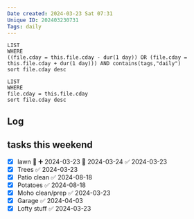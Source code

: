 ```yaml
---
Date created: 2024-03-23 Sat 07:31
Unique ID: 202403230731
Tags: daily
---
```

``` dataview
LIST
WHERE 
((file.cday = this.file.cday - dur(1 day)) OR (file.cday = this.file.cday + dur(1 day))) AND contains(tags,"daily")
sort file.cday desc
```
``` dataview
LIST
WHERE 
file.cday = this.file.cday
sort file.cday desc
```
## Log

## tasks this weekend
- [x] lawn 🔼 ➕ 2024-03-23 📅 2024-03-24 ✅ 2024-03-23
- [x] Trees ✅ 2024-03-23
- [x] Patio clean ✅ 2024-08-18
- [x] Potatoes ✅ 2024-08-18
- [x] Moho clean/prep ✅ 2024-03-23
- [x] Garage ✅ 2024-04-03
- [x] Lofty stuff ✅ 2024-03-23
